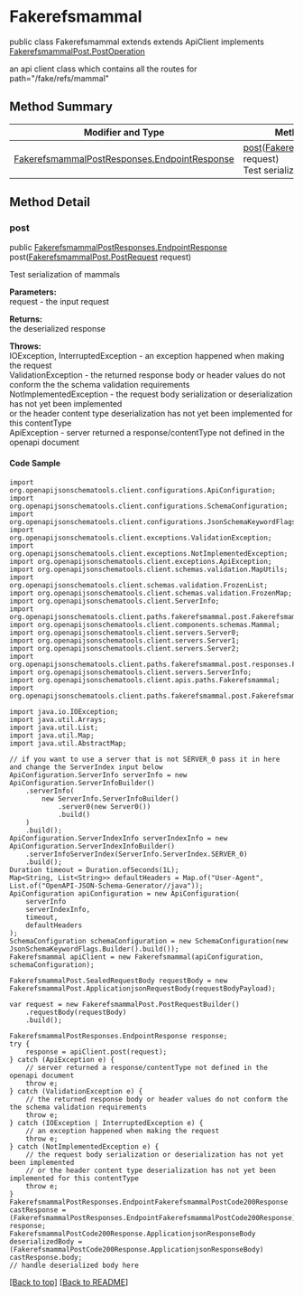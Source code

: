 # Fakerefsmammal

public class Fakerefsmammal extends extends ApiClient implements
[FakerefsmammalPost.PostOperation](../../paths/fakerefsmammal/FakerefsmammalPost.md#postoperation)

an api client class which contains all the routes for path="/fake/refs/mammal"

## Method Summary
| Modifier and Type | Method and Description |
| ----------------- | ---------------------- |
| [FakerefsmammalPostResponses.EndpointResponse](../../paths/fakerefsmammal/post/FakerefsmammalPostResponses.md#endpointresponse) | [post](#post)([FakerefsmammalPost.PostRequest](../../paths/fakerefsmammal/FakerefsmammalPost.md#postrequest) request)<br>Test serialization of mammals |

## Method Detail

### post
public [FakerefsmammalPostResponses.EndpointResponse](../../paths/fakerefsmammal/post/FakerefsmammalPostResponses.md#endpointresponse) post([FakerefsmammalPost.PostRequest](../../paths/fakerefsmammal/FakerefsmammalPost.md#postrequest) request)

Test serialization of mammals

**Parameters:**<br>
request - the input request

**Returns:**<br>
the deserialized response

**Throws:**<br>
IOException, InterruptedException - an exception happened when making the request<br>
ValidationException - the returned response body or header values do not conform the the schema validation requirements<br>
NotImplementedException - the request body serialization or deserialization has not yet been implemented<br>
                          or the header content type deserialization has not yet been implemented for this contentType<br>
ApiException - server returned a response/contentType not defined in the openapi document<br>

#### Code Sample
```
import org.openapijsonschematools.client.configurations.ApiConfiguration;
import org.openapijsonschematools.client.configurations.SchemaConfiguration;
import org.openapijsonschematools.client.configurations.JsonSchemaKeywordFlags;
import org.openapijsonschematools.client.exceptions.ValidationException;
import org.openapijsonschematools.client.exceptions.NotImplementedException;
import org.openapijsonschematools.client.exceptions.ApiException;
import org.openapijsonschematools.client.schemas.validation.MapUtils;
import org.openapijsonschematools.client.schemas.validation.FrozenList;
import org.openapijsonschematools.client.schemas.validation.FrozenMap;
import org.openapijsonschematools.client.ServerInfo;
import org.openapijsonschematools.client.paths.fakerefsmammal.post.FakerefsmammalPostRequestBody;
import org.openapijsonschematools.client.components.schemas.Mammal;
import org.openapijsonschematools.client.servers.Server0;
import org.openapijsonschematools.client.servers.Server1;
import org.openapijsonschematools.client.servers.Server2;
import org.openapijsonschematools.client.paths.fakerefsmammal.post.responses.FakerefsmammalPostCode200Response;
import org.openapijsonschematools.client.servers.ServerInfo;
import org.openapijsonschematools.client.apis.paths.Fakerefsmammal;
import org.openapijsonschematools.client.paths.fakerefsmammal.post.FakerefsmammalPostResponses;

import java.io.IOException;
import java.util.Arrays;
import java.util.List;
import java.util.Map;
import java.util.AbstractMap;

// if you want to use a server that is not SERVER_0 pass it in here and change the ServerIndex input below
ApiConfiguration.ServerInfo serverInfo = new ApiConfiguration.ServerInfoBuilder()
    .serverInfo(
        new ServerInfo.ServerInfoBuilder()
            .server0(new Server0())
            .build()
    )
    .build();
ApiConfiguration.ServerIndexInfo serverIndexInfo = new ApiConfiguration.ServerIndexInfoBuilder()
    .serverInfoServerIndex(ServerInfo.ServerIndex.SERVER_0)
    .build();
Duration timeout = Duration.ofSeconds(1L);
Map<String, List<String>> defaultHeaders = Map.of("User-Agent", List.of("OpenAPI-JSON-Schema-Generator//java"));
ApiConfiguration apiConfiguration = new ApiConfiguration(
    serverInfo
    serverIndexInfo,
    timeout,
    defaultHeaders
);
SchemaConfiguration schemaConfiguration = new SchemaConfiguration(new JsonSchemaKeywordFlags.Builder().build());
Fakerefsmammal apiClient = new Fakerefsmammal(apiConfiguration, schemaConfiguration);

FakerefsmammalPost.SealedRequestBody requestBody = new FakerefsmammalPost.ApplicationjsonRequestBody(requestBodyPayload);

var request = new FakerefsmammalPost.PostRequestBuilder()
    .requestBody(requestBody)
    .build();

FakerefsmammalPostResponses.EndpointResponse response;
try {
    response = apiClient.post(request);
} catch (ApiException e) {
    // server returned a response/contentType not defined in the openapi document
    throw e;
} catch (ValidationException e) {
    // the returned response body or header values do not conform the the schema validation requirements
    throw e;
} catch (IOException | InterruptedException e) {
    // an exception happened when making the request
    throw e;
} catch (NotImplementedException e) {
    // the request body serialization or deserialization has not yet been implemented
    // or the header content type deserialization has not yet been implemented for this contentType
    throw e;
}
FakerefsmammalPostResponses.EndpointFakerefsmammalPostCode200Response castResponse = (FakerefsmammalPostResponses.EndpointFakerefsmammalPostCode200Response) response;
FakerefsmammalPostCode200Response.ApplicationjsonResponseBody deserializedBody = (FakerefsmammalPostCode200Response.ApplicationjsonResponseBody) castResponse.body;
// handle deserialized body here
```
[[Back to top]](#top) [[Back to README]](../../../README.md)

